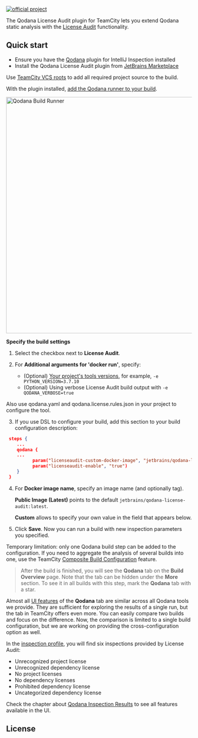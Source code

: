 [//]: # (title: License Audit TeamCity plugin)

[![official project](https://jb.gg/badges/official-flat-square.svg)](https://confluence.jetbrains.com/display/ALL/JetBrains+on+GitHub)

The Qodana License Audit plugin for TeamCity lets you extend Qodana static analysis with the [License Audit](https://www.jetbrains.com/help/qodana/about-license-audit.html) functionality.

## Quick start

* Ensure you have the [Qodana](https://www.jetbrains.com/help/qodana/qodana-teamcity-plugin.html) plugin for IntelliJ Inspection installed
* Install the Qodana License Audit plugin from [JetBrains Marketplace](https://plugins.jetbrains.com/plugin/15498-qodana)

[//]: # "TODO: update the plugin link"

Use [TeamCity VCS roots](https://www.jetbrains.com/help/teamcity/vcs-root.html) to add all required project source to the build.

With the plugin installed, [add the Qodana runner to your build](https://www.jetbrains.com/help/qodana/teamcity-plugin-configuration.html).

<img src="qodana-build-runner.png" width="641" alt="Qodana Build Runner"/>  

**Specify the build settings**

1. Select the checkbox next to **License Audit**. 
   
2. For **Additional arguments for 'docker run'**, specify:

    - (Optional) [Your project's tools versions](https://www.jetbrains.com/help/qodana/license-audit-docker-techs.html#specify-project-tools-version), for example, `-e PYTHON_VERSION=3.7.10`
    - (Optional) Using verbose License Audit build output with `-e QODANA_VERBOSE=true` 

[//]: # "TODO: discuss the variable QODANA_VERBOSE naming"

Also use qodana.yaml and qodana.license.rules.json in your project to configure the tool.

3. If you use DSL to configure your build, add this section to your build configuration description:

```JSON
 steps {
    ...
    qodana {
    ...
          param("licenseaudit-custom-docker-image", "jetbrains/qodana-license-audit")
          param("licenseaudit-enable", "true")
    }
 }    
```

4. For **Docker image name**, specify an image name (and optionally tag).

   **Public Image (Latest)** points to the default `jetbrains/qodana-license-audit:latest`.

   **Custom** allows to specify your own value in the field that appears below.

5. Click **Save**. Now you can run a build with new inspection parameters you specified.

<note>
 
Temporary limitation: only one Qodana build step can be added to the configuration. If you
need to aggregate the analysis of several builds into one, use the TeamCity [Composite Build Configuration](https://www.jetbrains.com/help/teamcity/composite-build-configuration.html) feature.

</note>

> After the build is finished, you will see the **Qodana** tab on the **Build Overview** page. Note that the tab can be hidden under the **More** section. To see it in all builds with this step, mark the **Qodana** tab with a star.

Almost all [UI features](https://www.jetbrains.com/help/qodana/ui-overview.html) of the **Qodana** tab are similar across all Qodana tools we provide. They are sufficient for exploring the results of a single run, but the tab in TeamCity offers even more. You can easily compare two builds and focus on the difference. Now, the comparison is limited to a single build configuration, but
we are working on providing the cross-configuration option as well.

In the [inspection profile](https://www.jetbrains.com/help/qodana/ui-overview.html#Adjust+your+inspection+profile), you will find six inspections provided by License Audit:
* Unrecognized project license
* Unrecognized dependency license
* No project licenses
* No dependency licenses
* Prohibited dependency license
* Uncategorized dependency license


Check the chapter about [Qodana Inspection Results](https://www.jetbrains.com/help/qodana/ui-overview.html) to see all features available in the UI.


## License

<include src="lib_qd.xml" include-id="license-info">
    <var name="product" value="Qodana License Audit TeamCity plugin"/>
</include>